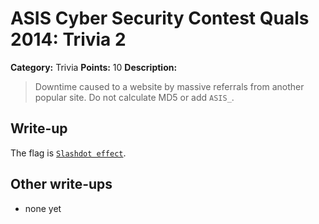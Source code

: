# ASIS Cyber Security Contest Quals 2014: Trivia 2

**Category:** Trivia
**Points:** 10
**Description:**

> Downtime caused to a website by massive referrals from another popular site.
> Do not calculate MD5 or add `ASIS_`.

## Write-up

The flag is [`Slashdot effect`](http://en.wikipedia.org/wiki/Slashdot_effect).

## Other write-ups

* none yet
